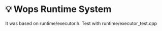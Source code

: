 # :bulb: Wops Runtime System 
It was based on runtime/executor.h.
Test with runtime/executor_test.cpp
